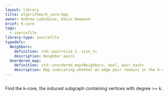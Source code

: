 ```yaml
---
layout: library
title: algorithms/k_core.hpp
owner: Andrew Lumsdaine, Kevin Deweese
brief: K-core
tags:
  - sourcefile
library-type: sourcefile
typedefs:
  Neighbors:
    definition: std::pair<size_t, size_t>
    description: Neighbor pairs
  Unordered_map:
    definition: std::unordered_map<Neighbors, bool, pair_hash>
    description: Map indicating whether an edge pair remains in the k-core (false) or has been filtered (true)
---
```


```{index}  algorithms/k_core.hpp
```
Find the k-core, the induced subgraph containing vertices with degree >= k.
